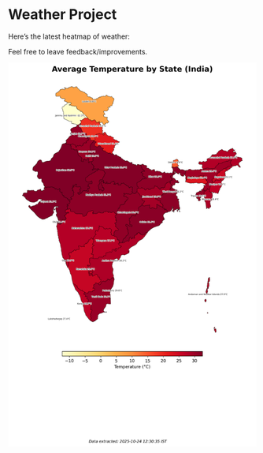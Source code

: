 # Weather Project

Here’s the latest heatmap of weather:

Feel free to leave feedback/improvements.

![India Heatmap](docs/assets/india_heatmap.png?v=FB2416)
